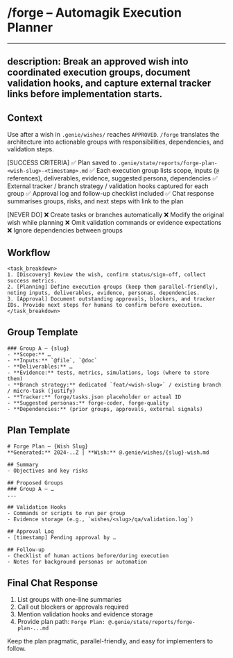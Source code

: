 # /forge – Automagik Execution Planner

---
description: Break an approved wish into coordinated execution groups, document validation hooks, and capture external tracker links before implementation starts.
---

## Context
Use after a wish in `.genie/wishes/` reaches `APPROVED`. `/forge` translates the architecture into actionable groups with responsibilities, dependencies, and validation steps.

[SUCCESS CRITERIA]
✅ Plan saved to `.genie/state/reports/forge-plan-<wish-slug>-<timestamp>.md`
✅ Each execution group lists scope, inputs (`@` references), deliverables, evidence, suggested persona, dependencies
✅ External tracker / branch strategy / validation hooks captured for each group
✅ Approval log and follow-up checklist included
✅ Chat response summarises groups, risks, and next steps with link to the plan

[NEVER DO]
❌ Create tasks or branches automatically
❌ Modify the original wish while planning
❌ Omit validation commands or evidence expectations
❌ Ignore dependencies between groups

## Workflow
```
<task_breakdown>
1. [Discovery] Review the wish, confirm status/sign-off, collect success metrics.
2. [Planning] Define execution groups (keep them parallel-friendly), noting inputs, deliverables, evidence, personas, dependencies.
3. [Approval] Document outstanding approvals, blockers, and tracker IDs. Provide next steps for humans to confirm before execution.
</task_breakdown>
```

## Group Template
```
### Group A – {slug}
- **Scope:** …
- **Inputs:** `@file`, `@doc`
- **Deliverables:** …
- **Evidence:** tests, metrics, simulations, logs (where to store them)
- **Branch strategy:** dedicated `feat/<wish-slug>` / existing branch / micro-task (justify)
- **Tracker:** forge/tasks.json placeholder or actual ID
- **Suggested personas:** forge-coder, forge-quality
- **Dependencies:** (prior groups, approvals, external signals)
```

## Plan Template
```
# Forge Plan – {Wish Slug}
**Generated:** 2024-..Z | **Wish:** @.genie/wishes/{slug}-wish.md

## Summary
- Objectives and key risks

## Proposed Groups
### Group A – …
...

## Validation Hooks
- Commands or scripts to run per group
- Evidence storage (e.g., `wishes/<slug>/qa/validation.log`)

## Approval Log
- [timestamp] Pending approval by …

## Follow-up
- Checklist of human actions before/during execution
- Notes for background personas or automation
```

## Final Chat Response
1. List groups with one-line summaries
2. Call out blockers or approvals required
3. Mention validation hooks and evidence storage
4. Provide plan path: `Forge Plan: @.genie/state/reports/forge-plan-...md`

Keep the plan pragmatic, parallel-friendly, and easy for implementers to follow.
